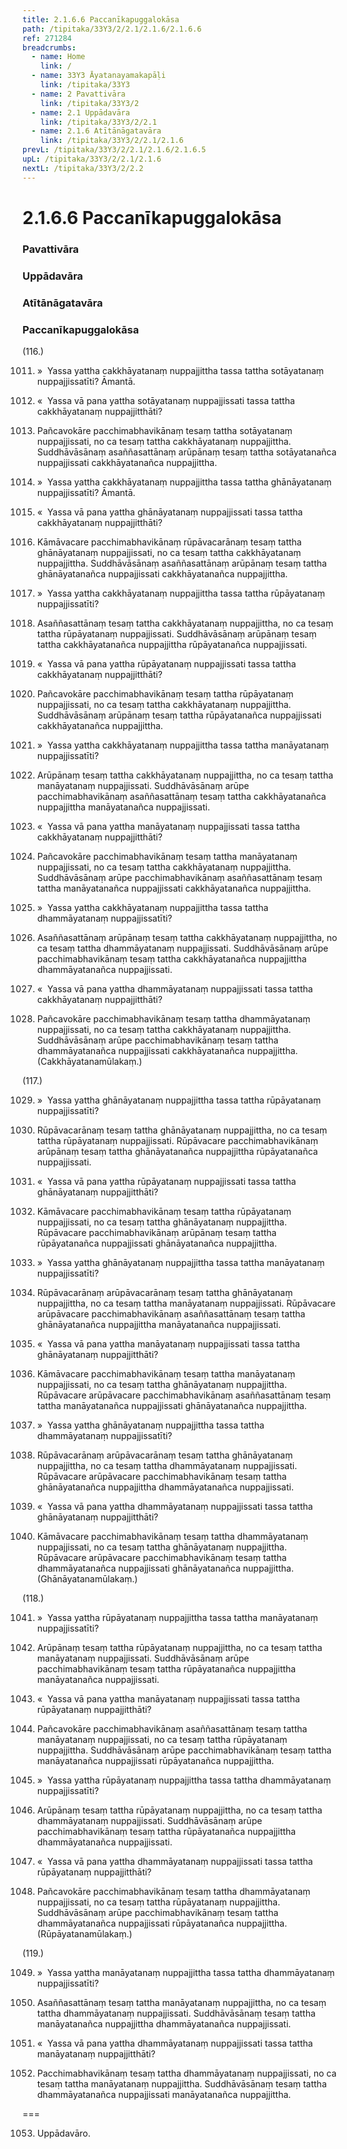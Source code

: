 ```yaml
---
title: 2.1.6.6 Paccanīkapuggalokāsa
path: /tipitaka/33Y3/2/2.1/2.1.6/2.1.6.6
ref: 271284
breadcrumbs:
  - name: Home
    link: /
  - name: 33Y3 Āyatanayamakapāḷi
    link: /tipitaka/33Y3
  - name: 2 Pavattivāra
    link: /tipitaka/33Y3/2
  - name: 2.1 Uppādavāra
    link: /tipitaka/33Y3/2/2.1
  - name: 2.1.6 Atītānāgatavāra
    link: /tipitaka/33Y3/2/2.1/2.1.6
prevL: /tipitaka/33Y3/2/2.1/2.1.6/2.1.6.5
upL: /tipitaka/33Y3/2/2.1/2.1.6
nextL: /tipitaka/33Y3/2/2.2
---
```


# 2.1.6.6 Paccanīkapuggalokāsa

### Pavattivāra

### Uppādavāra

### Atītānāgatavāra

### Paccanīkapuggalokāsa

(116.)

1011. »  Yassa yattha cakkhāyatanaṃ nuppajjittha tassa tattha sotāyatanaṃ nuppajjissatīti? Āmantā.

1012. «  Yassa vā pana yattha sotāyatanaṃ nuppajjissati tassa tattha cakkhāyatanaṃ nuppajjitthāti?

1013. Pañcavokāre pacchimabhavikānaṃ tesaṃ tattha sotāyatanaṃ nuppajjissati, no ca tesaṃ tattha cakkhāyatanaṃ nuppajjittha. Suddhāvāsānaṃ asaññasattānaṃ arūpānaṃ tesaṃ tattha sotāyatanañca nuppajjissati cakkhāyatanañca nuppajjittha.

1014. »  Yassa yattha cakkhāyatanaṃ nuppajjittha tassa tattha ghānāyatanaṃ nuppajjissatīti? Āmantā.

1015. «  Yassa vā pana yattha ghānāyatanaṃ nuppajjissati tassa tattha cakkhāyatanaṃ nuppajjitthāti?

1016. Kāmāvacare pacchimabhavikānaṃ rūpāvacarānaṃ tesaṃ tattha ghānāyatanaṃ nuppajjissati, no ca tesaṃ tattha cakkhāyatanaṃ nuppajjittha. Suddhāvāsānaṃ asaññasattānaṃ arūpānaṃ tesaṃ tattha ghānāyatanañca nuppajjissati cakkhāyatanañca nuppajjittha.

1017. »  Yassa yattha cakkhāyatanaṃ nuppajjittha tassa tattha rūpāyatanaṃ nuppajjissatīti?

1018. Asaññasattānaṃ tesaṃ tattha cakkhāyatanaṃ nuppajjittha, no ca tesaṃ tattha rūpāyatanaṃ nuppajjissati. Suddhāvāsānaṃ arūpānaṃ tesaṃ tattha cakkhāyatanañca nuppajjittha rūpāyatanañca nuppajjissati.

1019. «  Yassa vā pana yattha rūpāyatanaṃ nuppajjissati tassa tattha cakkhāyatanaṃ nuppajjitthāti?

1020. Pañcavokāre pacchimabhavikānaṃ tesaṃ tattha rūpāyatanaṃ nuppajjissati, no ca tesaṃ tattha cakkhāyatanaṃ nuppajjittha. Suddhāvāsānaṃ arūpānaṃ tesaṃ tattha rūpāyatanañca nuppajjissati cakkhāyatanañca nuppajjittha.

1021. »  Yassa yattha cakkhāyatanaṃ nuppajjittha tassa tattha manāyatanaṃ nuppajjissatīti?

1022. Arūpānaṃ tesaṃ tattha cakkhāyatanaṃ nuppajjittha, no ca tesaṃ tattha manāyatanaṃ nuppajjissati. Suddhāvāsānaṃ arūpe pacchimabhavikānaṃ asaññasattānaṃ tesaṃ tattha cakkhāyatanañca nuppajjittha manāyatanañca nuppajjissati.

1023. «  Yassa vā pana yattha manāyatanaṃ nuppajjissati tassa tattha cakkhāyatanaṃ nuppajjitthāti?

1024. Pañcavokāre pacchimabhavikānaṃ tesaṃ tattha manāyatanaṃ nuppajjissati, no ca tesaṃ tattha cakkhāyatanaṃ nuppajjittha. Suddhāvāsānaṃ arūpe pacchimabhavikānaṃ asaññasattānaṃ tesaṃ tattha manāyatanañca nuppajjissati cakkhāyatanañca nuppajjittha.

1025. »  Yassa yattha cakkhāyatanaṃ nuppajjittha tassa tattha dhammāyatanaṃ nuppajjissatīti?

1026. Asaññasattānaṃ arūpānaṃ tesaṃ tattha cakkhāyatanaṃ nuppajjittha, no ca tesaṃ tattha dhammāyatanaṃ nuppajjissati. Suddhāvāsānaṃ arūpe pacchimabhavikānaṃ tesaṃ tattha cakkhāyatanañca nuppajjittha dhammāyatanañca nuppajjissati.

1027. «  Yassa vā pana yattha dhammāyatanaṃ nuppajjissati tassa tattha cakkhāyatanaṃ nuppajjitthāti?

1028. Pañcavokāre pacchimabhavikānaṃ tesaṃ tattha dhammāyatanaṃ nuppajjissati, no ca tesaṃ tattha cakkhāyatanaṃ nuppajjittha. Suddhāvāsānaṃ arūpe pacchimabhavikānaṃ tesaṃ tattha dhammāyatanañca nuppajjissati cakkhāyatanañca nuppajjittha. (Cakkhāyatanamūlakaṃ.)

(117.)

1029. »  Yassa yattha ghānāyatanaṃ nuppajjittha tassa tattha rūpāyatanaṃ nuppajjissatīti?

1030. Rūpāvacarānaṃ tesaṃ tattha ghānāyatanaṃ nuppajjittha, no ca tesaṃ tattha rūpāyatanaṃ nuppajjissati. Rūpāvacare pacchimabhavikānaṃ arūpānaṃ tesaṃ tattha ghānāyatanañca nuppajjittha rūpāyatanañca nuppajjissati.

1031. «  Yassa vā pana yattha rūpāyatanaṃ nuppajjissati tassa tattha ghānāyatanaṃ nuppajjitthāti?

1032. Kāmāvacare pacchimabhavikānaṃ tesaṃ tattha rūpāyatanaṃ nuppajjissati, no ca tesaṃ tattha ghānāyatanaṃ nuppajjittha. Rūpāvacare pacchimabhavikānaṃ arūpānaṃ tesaṃ tattha rūpāyatanañca nuppajjissati ghānāyatanañca nuppajjittha.

1033. »  Yassa yattha ghānāyatanaṃ nuppajjittha tassa tattha manāyatanaṃ nuppajjissatīti?

1034. Rūpāvacarānaṃ arūpāvacarānaṃ tesaṃ tattha ghānāyatanaṃ nuppajjittha, no ca tesaṃ tattha manāyatanaṃ nuppajjissati. Rūpāvacare arūpāvacare pacchimabhavikānaṃ asaññasattānaṃ tesaṃ tattha ghānāyatanañca nuppajjittha manāyatanañca nuppajjissati.

1035. «  Yassa vā pana yattha manāyatanaṃ nuppajjissati tassa tattha ghānāyatanaṃ nuppajjitthāti?

1036. Kāmāvacare pacchimabhavikānaṃ tesaṃ tattha manāyatanaṃ nuppajjissati, no ca tesaṃ tattha ghānāyatanaṃ nuppajjittha. Rūpāvacare arūpāvacare pacchimabhavikānaṃ asaññasattānaṃ tesaṃ tattha manāyatanañca nuppajjissati ghānāyatanañca nuppajjittha.

1037. »  Yassa yattha ghānāyatanaṃ nuppajjittha tassa tattha dhammāyatanaṃ nuppajjissatīti?

1038. Rūpāvacarānaṃ arūpāvacarānaṃ tesaṃ tattha ghānāyatanaṃ nuppajjittha, no ca tesaṃ tattha dhammāyatanaṃ nuppajjissati. Rūpāvacare arūpāvacare pacchimabhavikānaṃ tesaṃ tattha ghānāyatanañca nuppajjittha dhammāyatanañca nuppajjissati.

1039. «  Yassa vā pana yattha dhammāyatanaṃ nuppajjissati tassa tattha ghānāyatanaṃ nuppajjitthāti?

1040. Kāmāvacare pacchimabhavikānaṃ tesaṃ tattha dhammāyatanaṃ nuppajjissati, no ca tesaṃ tattha ghānāyatanaṃ nuppajjittha. Rūpāvacare arūpāvacare pacchimabhavikānaṃ tesaṃ tattha dhammāyatanañca nuppajjissati ghānāyatanañca nuppajjittha. (Ghānāyatanamūlakaṃ.)

(118.)

1041. »  Yassa yattha rūpāyatanaṃ nuppajjittha tassa tattha manāyatanaṃ nuppajjissatīti?

1042. Arūpānaṃ tesaṃ tattha rūpāyatanaṃ nuppajjittha, no ca tesaṃ tattha manāyatanaṃ nuppajjissati. Suddhāvāsānaṃ arūpe pacchimabhavikānaṃ tesaṃ tattha rūpāyatanañca nuppajjittha manāyatanañca nuppajjissati.

1043. «  Yassa vā pana yattha manāyatanaṃ nuppajjissati tassa tattha rūpāyatanaṃ nuppajjitthāti?

1044. Pañcavokāre pacchimabhavikānaṃ asaññasattānaṃ tesaṃ tattha manāyatanaṃ nuppajjissati, no ca tesaṃ tattha rūpāyatanaṃ nuppajjittha. Suddhāvāsānaṃ arūpe pacchimabhavikānaṃ tesaṃ tattha manāyatanañca nuppajjissati rūpāyatanañca nuppajjittha.

1045. »  Yassa yattha rūpāyatanaṃ nuppajjittha tassa tattha dhammāyatanaṃ nuppajjissatīti?

1046. Arūpānaṃ tesaṃ tattha rūpāyatanaṃ nuppajjittha, no ca tesaṃ tattha dhammāyatanaṃ nuppajjissati. Suddhāvāsānaṃ arūpe pacchimabhavikānaṃ tesaṃ tattha rūpāyatanañca nuppajjittha dhammāyatanañca nuppajjissati.

1047. «  Yassa vā pana yattha dhammāyatanaṃ nuppajjissati tassa tattha rūpāyatanaṃ nuppajjitthāti?

1048. Pañcavokāre pacchimabhavikānaṃ tesaṃ tattha dhammāyatanaṃ nuppajjissati, no ca tesaṃ tattha rūpāyatanaṃ nuppajjittha. Suddhāvāsānaṃ arūpe pacchimabhavikānaṃ tesaṃ tattha dhammāyatanañca nuppajjissati rūpāyatanañca nuppajjittha. (Rūpāyatanamūlakaṃ.)

(119.)

1049. »  Yassa yattha manāyatanaṃ nuppajjittha tassa tattha dhammāyatanaṃ nuppajjissatīti?

1050. Asaññasattānaṃ tesaṃ tattha manāyatanaṃ nuppajjittha, no ca tesaṃ tattha dhammāyatanaṃ nuppajjissati. Suddhāvāsānaṃ tesaṃ tattha manāyatanañca nuppajjittha dhammāyatanañca nuppajjissati.

1051. «  Yassa vā pana yattha dhammāyatanaṃ nuppajjissati tassa tattha manāyatanaṃ nuppajjitthāti?

1052. Pacchimabhavikānaṃ tesaṃ tattha dhammāyatanaṃ nuppajjissati, no ca tesaṃ tattha manāyatanaṃ nuppajjittha. Suddhāvāsānaṃ tesaṃ tattha dhammāyatanañca nuppajjissati manāyatanañca nuppajjittha.

===

1053. Uppādavāro.




